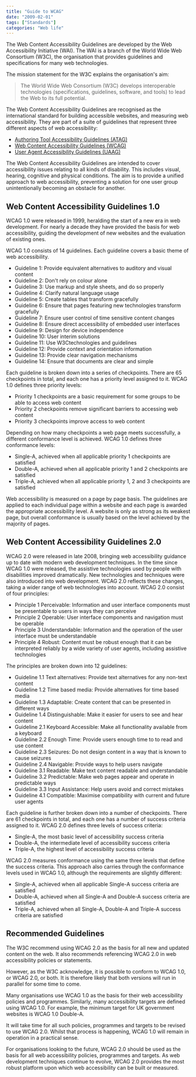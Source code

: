```yaml
---
title: "Guide to WCAG"
date: "2009-02-01"
tags: ["Standards"]
categories: "Web life"
---
```


The Web Content Accessibility Guidelines are developed by the Web Accessibility Initiative (WAI). The WAI is a branch of the World Wide Web Consortium (W3C), the organisation that provides guidelines and specifications for many web technologies.

The mission statement for the W3C explains the organisation's aim:

> The World Wide Web Consortium (W3C) develops interoperable technologies (specifications, guidelines, software, and tools) to lead the Web to its full potential.

The Web Content Accessibility Guidelines are recognised as the international standard for building accessible websites, and measuring web accessibility. They are part of a suite of guidelines that represent three different aspects of web accessibility:

* [Authoring Tool Accessibility Guidelines (ATAG)](http://www.w3.org/TR/ATAG10/)
* [Web Content Accessibility Guidelines (WCAG)](http://www.w3.org/TR/WCAG20/)
* [User Agent Accessibility Guidelines (UAAG)](http://www.w3.org/TR/UAAG10/)

The Web Content Accessibility Guidelines are intended to cover accessibility issues relating to all kinds of disability. This includes visual, hearing, cognitive and physical conditions. The aim is to provide a unified approach to web accessibility, preventing a solution for one user group unintentionally becoming an obstacle for another.

## Web Content Accessibility Guidelines 1.0

WCAG 1.0 were released in 1999, heralding the start of a new era in web development. For nearly a decade they have provided the basis for web accessibility, guiding the development of new websites and the evaluation of existing ones.

WCAG 1.0 consists of 14 guidelines. Each guideline covers a basic theme of web accessibility.

* Guideline 1: Provide equivalent alternatives to auditory and visual content
* Guideline 2: Don't rely on colour alone
* Guideline 3: Use markup and style sheets, and do so properly
* Guideline 4: Clarify natural language usage
* Guideline 5: Create tables that transform gracefully
* Guideline 6: Ensure that pages featuring new technologies transform gracefully
* Guideline 7: Ensure user control of time sensitive content changes
* Guideline 8: Ensure direct accessibility of embedded user interfaces
* Guideline 9: Design for device independence
* Guideline 10: User interim solutions
* Guideline 11: Use W3Ctechnologies and guidelines
* Guideline 12: Provide context and orientation information
* Guideline 13: Provide clear navigation mechanisms
* Guideline 14: Ensure that documents are clear and simple

Each guideline is broken down into a series of checkpoints. There are 65 checkpoints in total, and each one has a priority level assigned to it. WCAG 1.0 defines three priority levels:

* Priority 1 checkpoints are a basic requirement for some groups to be able to access web content
* Priority 2 checkpoints remove significant barriers to accessing web content
* Priority 3 checkpoints improve access to web content

Depending on how many checkpoints a web page meets successfully, a different conformance level is achieved. WCAG 1.0 defines three conformance levels:

* Single-A, achieved when all applicable priority 1 checkpoints are satisfied
* Double-A, achieved when all applicable priority 1 and 2 checkpoints are satisfied
* Triple-A, achieved when all applicable priority 1, 2 and 3 checkpoints are satisfied

Web accessibility is measured on a page by page basis. The guidelines are applied to each individual page within a website and each page is awarded the appropriate accessibility level. A website is only as strong as its weakest page, but overall conformance is usually based on the level achieved by the majority of pages.

## Web Content Accessibility Guidelines 2.0

WCAG 2.0 were released in late 2008, bringing web accessibility guidance up to date with modern web development techniques. In the time since WCAG 1.0 were released, the assistive technologies used by people with disabilities improved dramatically. New technologies and techniques were also introduced into web development. WCAG 2.0 reflects these changes, taking a wider range of web technologies into account. WCAG 2.0 consist of four principles:

* Principle 1 Perceivable: Information and user interface components must be presentable to users in ways they can perceive
* Principle 2 Operable: User interface components and navigation must be operable
* Principle 3 Understandable: Information and the operation of the user interface must be understandable
* Principle 4 Robust: Content must be robust enough that it can be interpreted reliably by a wide variety of user agents, including assistive technologies

The principles are broken down into 12 guidelines:

* Guideline 1.1 Text alternatives: Provide text alternatives for any non-text content
* Guideline 1.2 Time based media: Provide alternatives for time based media
* Guideline 1.3 Adaptable: Create content that can be presented in different ways
* Guideline 1.4 Distinguishable: Make it easier for users to see and hear content
* Guideline 2.1 Keyboard Accessible: Make all functionality available from a keyboard
* Guideline 2.2 Enough Time: Provide users enough time to to read and use content
* Guideline 2.3 Seizures: Do not design content in a way that is known to cause seizures
* Guideline 2.4 Navigable: Provide ways to help users navigate
* Guideline 3.1 Readable: Make text content readable and understandable
* Guideline 3.2 Predictable: Make web pages appear and operate in predictable ways
* Guideline 3.3 Input Assistance: Help users avoid and correct mistakes
* Guideline 4.1 Compatible: Maximise compatibility with current and future user agents

Each guideline is further broken down into a number of checkpoints. There are 61 checkpoints in total, and each one has a number of success criteria assigned to it. WCAG 2.0 defines three levels of success criteria:

* Single-A, the most basic level of accessibility success criteria
* Double-A, the intermediate level of accessibility success criteria
* Triple-A, the highest level of accessibility success criteria

WCAG 2.0 measures conformance using the same three levels that define the success criteria. This approach also carries through the conformance levels used in WCAG 1.0, although the requirements are slightly different:

* Single-A, achieved when all applicable Single-A success criteria are satisfied
* Double-A, achieved when all Single-A and Double-A success criteria are satisfied
* Triple-A, achieved when all Single-A, Double-A and Triple-A success criteria are satisfied

## Recommended Guidelines

The W3C recommend using WCAG 2.0 as the basis for all new and updated content on the web. It also recommends referencing WCAG 2.0 in web accessibility policies or statements.

However, as the W3C acknowledge, it is possible to conform to WCAG 1.0, or WCAG 2.0, or both. It is therefore likely that both versions will run in parallel for some time to come.

Many organisations use WCAG 1.0 as the basis for their web accessibility policies and programmes. Similarly, many accessibility targets are defined using WCAG 1.0. For example, the minimum target for UK government websites is WCAG 1.0 Double-A.

It will take time for all such policies, programmes and targets to be revised to use WCAG 2.0. Whilst that process is happening, WCAG 1.0 will remain in operation in a practical sense.

For organisations looking to the future, WCAG 2.0 should be used as the basis for all web accessibility policies, programmes and targets. As web development techniques continue to evolve, WCAG 2.0 provides the most robust platform upon which web accessibility can be built or measured.
